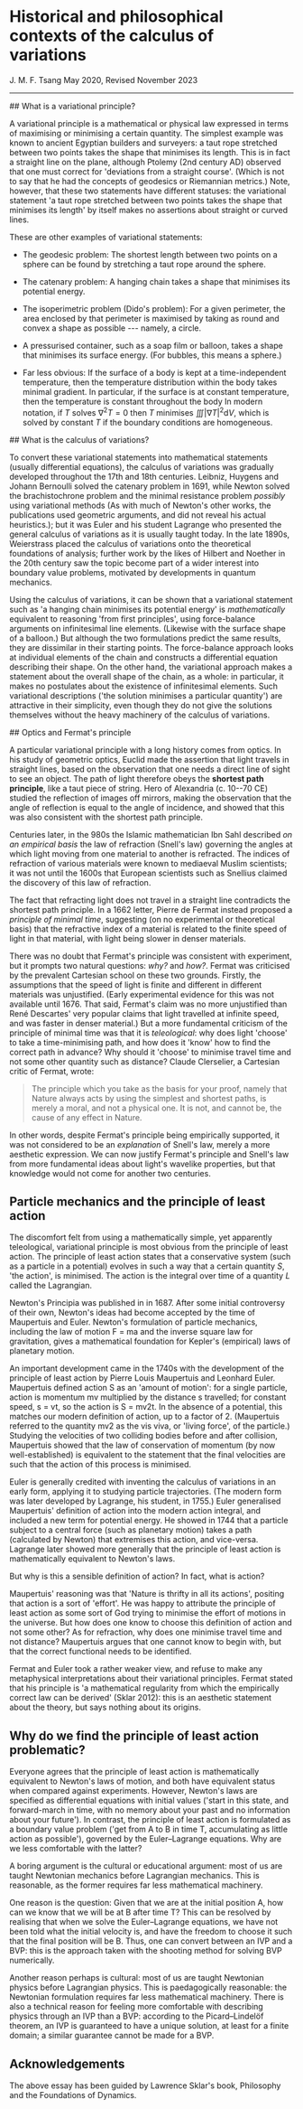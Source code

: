 # Historical and philosophical contexts of the calculus of variations

J. M. F. Tsang
May 2020, Revised November 2023

---

## What is a variational principle?

A variational principle is a mathematical or physical law expressed in
terms of maximising or minimising a certain quantity. The simplest
example was known to ancient Egyptian builders and surveyers: a taut
rope stretched between two points takes the shape that minimises its
length. This is in fact a straight line on the plane, although Ptolemy
(2nd century AD) observed that one must correct for 'deviations from a
straight course'. (Which is not to say that he had the concepts of
geodesics or Riemannian metrics.) Note, however, that these two
statements have different statuses: the variational statement 'a taut
rope stretched between two points takes the shape that minimises its
length' by itself makes no assertions about straight or curved lines.

These are other examples of variational statements:

* The geodesic problem: The shortest length between two points on a
    sphere can be found by stretching a taut rope around the sphere.

* The catenary problem: A hanging chain takes a shape that minimises its
    potential energy.

* The isoperimetric problem (Dido's problem): For a given perimeter, the
    area enclosed by that perimeter is maximised by taking as round and
    convex a shape as possible --- namely, a circle.

* A pressurised container, such as a soap film or balloon, takes a shape
    that minimises its surface energy. (For bubbles, this means a
    sphere.)

* Far less obvious: If the surface of a body is kept at a
    time-independent temperature, then the temperature distribution
    within the body takes minimal gradient. In particular, if the
    surface is at constant temperature, then the temperature is constant
    throughout the body In modern notation, if $T$ solves
    $\nabla^2T = 0$ then $T$ minimises $\iiint |\nabla T|^2
    \mathrm{d}V$, which is solved by constant $T$ if the boundary
    conditions are homogeneous.


## What is the calculus of variations?

To convert these variational statements into mathematical statements
(usually differential equations), the calculus of variations was
gradually developed throughout the 17th and 18th centuries. Leibniz,
Huygens and Johann Bernoulli solved the catenary problem in 1691, while
Newton solved the brachistochrone problem and the minimal resistance
problem *possibly* using variational methods (As with
much of Newton's other works, the publications used geometric arguments,
and did not reveal his actual heuristics.); but it was Euler and his
student Lagrange who presented the general calculus of variations as it
is usually taught today. In the late 1890s, Weierstrass placed the
calculus of variations onto the theoretical foundations of analysis;
further work by the likes of Hilbert and Noether in the 20th century saw
the topic become part of a wider interest into boundary value problems,
motivated by developments in quantum mechanics.

Using the calculus of variations, it can be shown that a variational
statement such as 'a hanging chain minimises its potential energy' is
*mathematically* equivalent to reasoning 'from first principles', using
force-balance arguments on infinitesimal line elements. (Likewise with
the surface shape of a balloon.) But although the two formulations
predict the same results, they are dissimilar in their starting points.
The force-balance approach looks at individual elements of the chain and
constructs a differential equation describing their shape. On the other
hand, the variational approach makes a statement about the overall shape
of the chain, as a whole: in particular, it makes no postulates about
the existence of infinitesimal elements. Such variational descriptions
('the solution minimises a particular quantity') are attractive in their
simplicity, even though they do not give the solutions themselves
without the heavy machinery of the calculus of variations.


## Optics and Fermat's principle

A particular variational principle with a long history comes from
optics. In his study of geometric optics, Euclid made the assertion that
light travels in straight lines, based on the observation that one needs
a direct line of sight to see an object. The path of light therefore
obeys the **shortest path principle**, like a taut piece of string. Hero
of Alexandria (c. 10--70 CE) studied the reflection of images off
mirrors, making the observation that the angle of reflection is equal to
the angle of incidence, and showed that this was also consistent with
the shortest path principle.

Centuries later, in the 980s the Islamic mathematician Ibn Sahl
described *on an empirical basis* the law of refraction (Snell's law)
governing the angles at which light moving from one material to another
is refracted. The indices of refraction of various materials were known
to mediaeval Muslim scientists; it was not until the 1600s that European
scientists such as Snellius claimed the discovery of this law of
refraction.

The fact that refracting light does not travel in a straight line
contradicts the shortest path principle. In a 1662 letter, Pierre de
Fermat instead proposed a *principle of minimal time*, suggesting
(on no experimental or theoretical basis) that the refractive index of a
material is related to the finite speed of light in that material, with
light being slower in denser materials.

There was no doubt that Fermat's principle was consistent with
experiment, but it prompts two natural questions: *why?* and *how?*.
Fermat was criticised by the prevalent Cartesian school on these two
grounds. Firstly, the assumptions that the speed of light is finite and
different in different materials was unjustified. (Early experimental
evidence for this was not available until 1676. That said, Fermat's
claim was no more unjustified than René Descartes' very popular claims
that light travelled at infinite speed, and was faster in denser
material.) But a more fundamental criticism of the principle of minimal
time was that it is *teleological*: why does light 'choose' to take a
time-minimising path, and how does it 'know' how to find the correct
path in advance?  Why should it 'choose' to minimise travel time and not
some other quantity such as distance? Claude Clerselier, a Cartesian
critic of Fermat, wrote:

> The principle which you take as the basis for your proof, namely that
> Nature always acts by using the simplest and shortest paths, is merely
> a moral, and not a physical one. It is not, and cannot be, the cause
> of any effect in Nature.

In other words, despite Fermat's principle being empirically supported,
it was not considered to be an *explanation* of Snell's law, merely a
more aesthetic expression. We can now justify Fermat's principle and
Snell's law from more fundamental ideas about light's wavelike
properties, but that knowledge would not come for another two centuries.


## Particle mechanics and the principle of least action

The discomfort felt from using a mathematically simple, yet apparently
teleological, variational principle is most obvious from the principle
of least action. The principle of least action states that a
conservative system (such as a particle in a potential) evolves in such
a way that a certain quantity $S$, 'the action', is minimised. The
action is the integral over time of a quantity $L$ called the
Lagrangian.

Newton's Principia was published in in 1687. After some initial
controversy of their own, Newton's ideas had become accepted by the time
of Maupertuis and Euler. Newton's formulation of particle mechanics,
including the law of motion F = ma and the inverse square law for
gravitation, gives a mathematical foundation for Kepler's (empirical)
laws of planetary motion.

An important development came in the 1740s with the development of the
principle of least action by Pierre Louis Maupertuis and Leonhard Euler.
Maupertuis defined action S as an 'amount of motion': for a single
particle, action is momentum mv multiplied by the distance s travelled;
for constant speed, s = vt, so the action is S = mv2t. In the absence of
a potential, this matches our modern definition of action, up to a
factor of 2. (Maupertuis referred to the quantity mv2 as the vis viva,
or 'living force', of the particle.) Studying the velocities of two
colliding bodies before and after collision, Maupertuis showed that the
law of conservation of momentum (by now well-established) is equivalent
to the statement that the final velocities are such that the action of
this process is minimised.

Euler is generally credited with inventing the calculus of variations in
an early form, applying it to studying particle trajectories. (The
modern form was later developed by Lagrange, his student, in 1755.)
Euler generalised Maupertuis' definition of action into the modern
action integral, and included a new term for potential energy. He showed
in 1744 that a particle subject to a central force (such as planetary
motion) takes a path (calculated by Newton) that extremises this action,
and vice-versa. Lagrange later showed more generally that the principle
of least action is mathematically equivalent to Newton's laws.

But why is this a sensible definition of action? In fact, what is
action?

Maupertuis' reasoning was that 'Nature is thrifty in all its actions',
positing that action is a sort of 'effort'. He was happy to attribute
the principle of least action as some sort of God trying to minimise the
effort of motions in the  universe. But how does one know to choose this
definition of action and not some other? As for refraction, why does one
minimise travel time and not distance? Maupertuis argues that one cannot
know to begin with, but that the correct functional needs to be
identified.

Fermat and Euler took a rather weaker view, and refuse to make any
metaphysical interpretations about their variational principles. Fermat
stated that his principle is 'a mathematical regularity from which the
empirically correct law can be derived' (Sklar 2012): this is an
aesthetic statement about the theory, but says nothing about its
origins.

## Why do we find the principle of least action problematic?

Everyone agrees that the principle of least action is mathematically
equivalent to Newton's laws of motion, and both have equivalent status
when compared against experiments. However, Newton's laws are specified
as differential equations with initial values ('start in this state, and
forward-march in time, with no memory about your past and no information
about your future'). In contrast, the principle of least action is
formulated as a boundary value problem ('get from A to B in time T,
accumulating as little action as possible'), governed by the
Euler–Lagrange equations. Why are we less comfortable with the latter?

A boring argument is the cultural or educational argument: most of us
are taught Newtonian mechanics before Lagrangian mechanics. This is
reasonable, as the former requires far less mathematical machinery.

One reason is the question: Given that we are at the initial position A,
how can we know that we will be at B after time T? This can be resolved
by realising that when we solve the Euler–Lagrange equations, we have
not been told what the initial velocity is, and have the freedom to
choose it such that the final position will be B. Thus, one can convert
between an IVP and a BVP: this is the approach taken with the shooting
method for solving BVP numerically.

Another reason perhaps is cultural: most of us are taught Newtonian
physics before Lagrangian physics. This is paedagogically reasonable:
the Newtonian formulation requires far less mathematical machinery.
There is also a technical reason for feeling more comfortable with
describing physics through an IVP than a BVP: according to the
Picard–Lindelöf theorem, an IVP is guaranteed to have a unique solution,
at least for a finite domain; a similar guarantee cannot be made for a
BVP.


## Acknowledgements

The above essay has been guided by Lawrence Sklar's book, Philosophy and
the Foundations of Dynamics.


